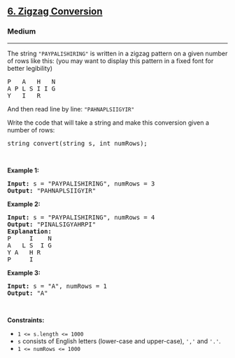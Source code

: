 <h2><a href="https://leetcode.com/problems/zigzag-conversion/solutions/5995884/beginner-friendly-step-by-steps-solution-beats-100-user-in-each-solution-of-me/?envType=study-plan-v2&envId=top-interview-150">6. Zigzag Conversion</a></h2><h3>Medium</h3><hr><p>The string <code>&quot;PAYPALISHIRING&quot;</code> is written in a zigzag pattern on a given number of rows like this: (you may want to display this pattern in a fixed font for better legibility)</p>

<pre>
P   A   H   N
A P L S I I G
Y   I   R
</pre>

<p>And then read line by line: <code>&quot;PAHNAPLSIIGYIR&quot;</code></p>

<p>Write the code that will take a string and make this conversion given a number of rows:</p>

<pre>
string convert(string s, int numRows);
</pre>

<p>&nbsp;</p>
<p><strong class="example">Example 1:</strong></p>

<pre>
<strong>Input:</strong> s = &quot;PAYPALISHIRING&quot;, numRows = 3
<strong>Output:</strong> &quot;PAHNAPLSIIGYIR&quot;
</pre>

<p><strong class="example">Example 2:</strong></p>

<pre>
<strong>Input:</strong> s = &quot;PAYPALISHIRING&quot;, numRows = 4
<strong>Output:</strong> &quot;PINALSIGYAHRPI&quot;
<strong>Explanation:</strong>
P     I    N
A   L S  I G
Y A   H R
P     I
</pre>

<p><strong class="example">Example 3:</strong></p>

<pre>
<strong>Input:</strong> s = &quot;A&quot;, numRows = 1
<strong>Output:</strong> &quot;A&quot;
</pre>

<p>&nbsp;</p>
<p><strong>Constraints:</strong></p>

<ul>
	<li><code>1 &lt;= s.length &lt;= 1000</code></li>
	<li><code>s</code> consists of English letters (lower-case and upper-case), <code>&#39;,&#39;</code> and <code>&#39;.&#39;</code>.</li>
	<li><code>1 &lt;= numRows &lt;= 1000</code></li>
</ul>
